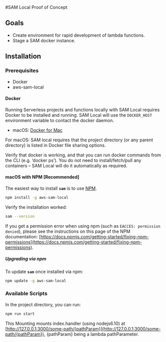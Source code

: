 #SAM Local Proof of Concept

## Goals

 - Create environment for rapid development of lambda functions.
 - Stage a SAM docker instance.

## Installation

### Prerequisites
 - Docker
 - aws-sam-local

#### Docker

Running Serverless projects and functions locally with SAM Local requires Docker to be installed and running. SAM Local will use the `DOCKER_HOST` environment variable to contact the docker daemon.

 - macOS: [Docker for Mac](https://store.docker.com/editions/community/docker-ce-desktop-mac)

For macOS: SAM local requires that the project directory (or any parent directory) is listed in Docker file sharing options.

Verify that docker is working, and that you can run docker commands from the CLI (e.g. ‘docker ps’). You do not need to install/fetch/pull any containers – SAM Local will do it automatically as required.


#### macOS with NPM [Recommended]

The easiest way to install **`sam`** is to use [NPM](https://www.npmjs.com).

```bash
npm install -g aws-sam-local
```

Verify the installation worked:
```bash
sam --version
```

If you get a permission error when using npm (such as `EACCES: permission denied`), please see the instructions on this 
page of the NPM documentation: [https://docs.npmjs.com/getting-started/fixing-npm-permissions](https://docs.npmjs.com/getting-started/fixing-npm-permissions).

##### Upgrading via npm

To update **`sam`** once installed via npm:

```bash
npm update -g aws-sam-local
```

### Available Scripts

In the project directory, you can run: 

```bash
npm run start
```
This Mounting mounts index.handler (using nodejs6.10) at 
[http://127.0.0.1:3000/some-path/{pathParam}](http://127.0.0.1:3000/some-path/{pathParam}), {pathParam} being a lambda pathParameter.

